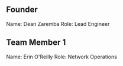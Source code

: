 ## Founder

Name: Dean Zaremba
Role: Lead Engineer

## Team Member 1

Name: Erin O'Reilly
Role: Network Operations



